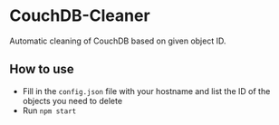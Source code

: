 # CouchDB-Cleaner

Automatic cleaning of CouchDB based on given object ID.

## How to use

- Fill in the `config.json` file with your hostname and list the ID of the objects you need to delete
- Run `npm start`
